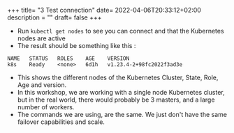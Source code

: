 +++
title= "3 Test connection"
date= 2022-04-06T20:33:12+02:00
description = ""
draft= false
+++

- Run `kubectl get nodes` to see you can connect and that the Kubernetes nodes are active
- The result should be something like this :
```
NAME   STATUS   ROLES    AGE    VERSION
k8s    Ready    <none>   6d1h   v1.23.4-2+98fc2022f3ad3e
```
- This shows the different nodes of the Kubernetes Cluster, State, Role, Age and version.
- In this workshop, we are working with a single node Kubernetes cluster, but in the real world, there would probably be 3 masters, and a large number of workers. 
- The commands we are using, are the same. We just don't have the same failover capabilities and scale.
